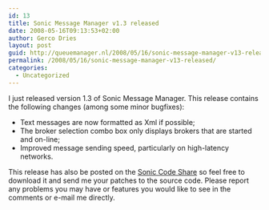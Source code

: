 ```yaml
---
id: 13
title: Sonic Message Manager v1.3 released
date: 2008-05-16T09:13:53+02:00
author: Gerco Dries
layout: post
guid: http://queuemanager.nl/2008/05/16/sonic-message-manager-v13-released/
permalink: /2008/05/16/sonic-message-manager-v13-released/
categories:
  - Uncategorized
---
```

I just released version 1.3 of Sonic Message Manager. This release contains the following changes (among some minor bugfixes):

  * Text messages are now formatted as Xml if possible;
  * The broker selection combo box only displays brokers that are started and on-line;
  * Improved message sending speed, particularly on high-latency networks.

This release has also be posted on the [Sonic Code Share](http://www.psdn.com/library/thread.jspa?threadID=9922&messageID=30348) so feel free to download it and send me your patches to the source code. Please report any problems you may have or features you would like to see in the comments or e-mail me directly.